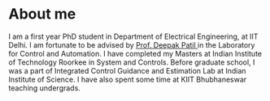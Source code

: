 # About me
I am a first year PhD student in Department of Electrical Engineering, at IIT Delhi. I am fortunate to be advised by [Prof. Deepak Patil ](http://web.iitd.ac.in/~deepakpatil/) in the Laboratory for Control and Automation. I have completed my Masters at Indian Institute of Technology Roorkee in System and Controls.
Before graduate school, I was a part of Integrated Control Guidance and Estimation Lab at Indian Institute of Science. 
I have also spent some time at KIIT Bhubhaneswar teaching undergrads.

